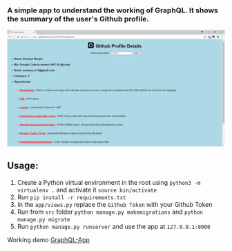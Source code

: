 ### A simple app to understand the working of GraphQL. It shows the summary of the user's Github profile. 
![image](https://raw.githubusercontent.com/soumya-ranjan7/Graphql-App/master/image.JPG)

## Usage:

1. Create a Python virtual environment in the root using `python3 -m virtualenv .` and activate it `source bin/activate`
2. Run `pip install -r requirements.txt`
3. In the `app/views.py` replace the `Github Token` with your Github Token
4. Run from `src` folder `python manage.py makemigrations` and `python manage.py migrate`
5. Run `python manage.py runserver` and use the app at `127.0.0.1:8000`

Working demo [GraphQL-App](https://graphql-soumya-ranjan7.herokuapp.com/)



